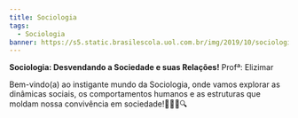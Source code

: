 ```yaml
---
title: Sociologia
tags:
  - Sociologia
banner: https://s5.static.brasilescola.uol.com.br/img/2019/10/sociologia.jpg
---
```

**Sociologia: Desvendando a Sociedade e suas Relações!** Profª: Elizimar

Bem-vindo(a) ao instigante mundo da Sociologia, onde vamos explorar as dinâmicas sociais, os comportamentos humanos e as estruturas que moldam nossa convivência em sociedade!🧑‍🤝‍🧑🔍